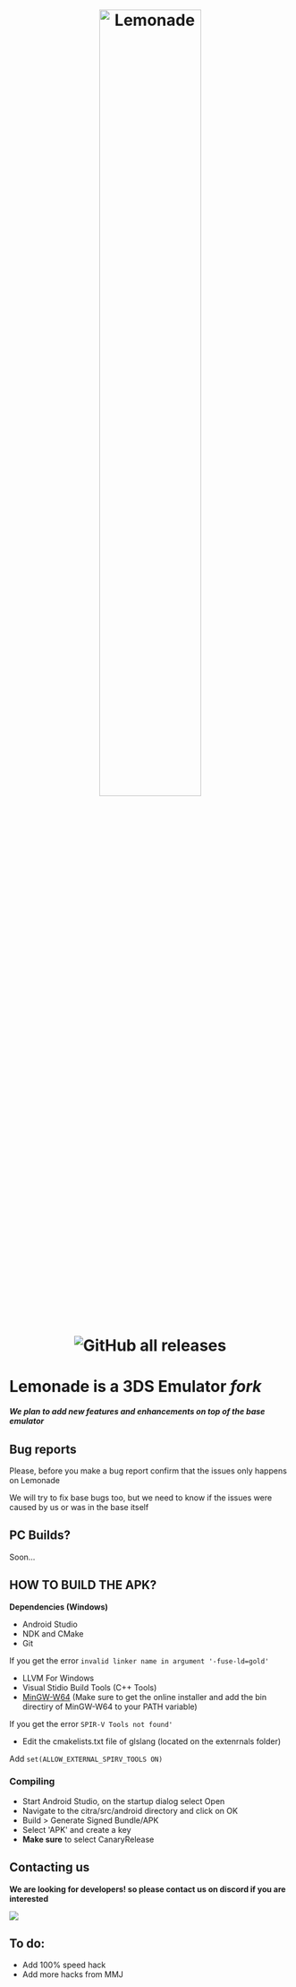<h1 align="center">
    <b href="https://github.com/Gamer64ytb/Lemonade/blob/master/"><img src="https://github.com/Gamer64ytb/Lemonade/blob/some-fixes/assets/Lemonade_banner.png" alt="Lemonade" height="60%" width="60%"></b>
  <br>
  
![GitHub all releases](https://img.shields.io/github/downloads/Gamer64ytb/Lemonade/total)
</h1>

# Lemonade is a 3DS Emulator ___fork___

***We plan to add new features and enhancements on top of the ___base___ emulator***

## Bug reports

Please, before you make a bug report confirm that the issues only happens on Lemonade

We will try to fix base bugs too, but we need to know if the issues were caused by us or was in the base itself

## PC Builds?

Soon...

## HOW TO BUILD THE APK?

**Dependencies (Windows)**
- Android Studio
- NDK and CMake
- Git

If you get the error ```invalid linker name in argument '-fuse-ld=gold'```
- LLVM For Windows
- Visual Stidio Build Tools (C++ Tools)
- [MinGW-W64](https://github.com/niXman/mingw-builds-binaries) (Make sure to get the online installer and add the bin directiry of MinGW-W64 to your PATH variable)

If you get the error ```SPIR-V Tools not found'```
 - Edit the cmakelists.txt file of glslang (located on the extenrnals folder)

Add ```set(ALLOW_EXTERNAL_SPIRV_TOOLS ON)```
 
###  Compiling
- Start Android Studio, on the startup dialog select Open
- Navigate to the citra/src/android directory and click on OK
- Build > Generate Signed Bundle/APK
- Select 'APK' and create a key
- **Make sure** to select CanaryRelease 


## Contacting us

**We are looking for developers! so please contact us on discord if you are interested**

[![](https://dcbadge.vercel.app/api/server/NVTYcV4v2Q)](https://discord.gg/NVTYcV4v2Q)

## To do:

- Add 100% speed hack
- Add more hacks from MMJ
